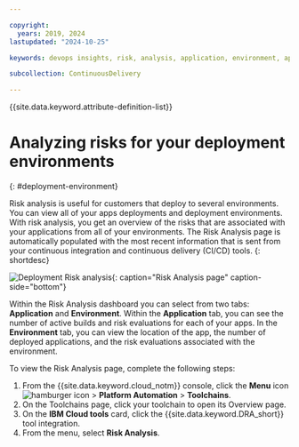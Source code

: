 ```yaml
---

copyright:
  years: 2019, 2024
lastupdated: "2024-10-25"

keywords: devops insights, risk, analysis, application, environment, app, dashboard

subcollection: ContinuousDelivery

---
```


{{site.data.keyword.attribute-definition-list}}

# Analyzing risks for your deployment environments
{: #deployment-environment}

Risk analysis is useful for customers that deploy to several environments. You can view all of your apps deployments and deployment environments. With risk analysis, you get an overview of the risks that are associated with your applications from all of your environments. The Risk Analysis page is automatically populated with the most recent information that is sent from your continuous integration and continuous delivery (CI/CD) tools.
{: shortdesc}

![Deployment Risk analysis](images/DRA_risk_analysis.png){: caption="Risk Analysis page" caption-side="bottom"}

Within the Risk Analysis dashboard you can select from two tabs: **Application** and **Environment**. Within the **Application** tab, you can see the number of active builds and risk evaluations for each of your apps. In the **Environment** tab, you can view the location of the app, the number of deployed applications, and the risk evaluations associated with the environment.

To view the Risk Analysis page, complete the following steps:

1. From the {{site.data.keyword.cloud_notm}} console, click the **Menu** icon ![hamburger icon](images/icon_hamburger.svg) > **Platform Automation** > **Toolchains**.
1. On the Toolchains page, click your toolchain to open its Overview page.
1. On the **IBM Cloud tools** card, click the {{site.data.keyword.DRA_short}} tool integration.
1. From the menu, select **Risk Analysis**.
